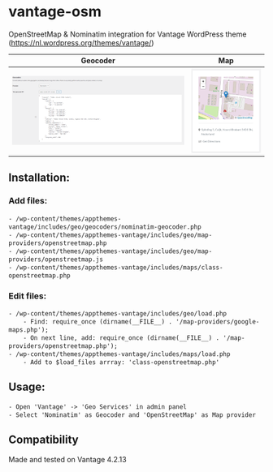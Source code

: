 # vantage-osm

OpenStreetMap & Nominatim integration for Vantage WordPress theme (https://nl.wordpress.org/themes/vantage/)

| Geocoder | Map    |
|----------|--------|
|![preview](./preview-geocoder.png) | ![preview](./preview-map.png) |

## Installation:

### Add files:
	- /wp-content/themes/appthemes-vantage/includes/geo/geocoders/nominatim-geocoder.php
	- /wp-content/themes/appthemes-vantage/includes/geo/map-providers/openstreetmap.php
	- /wp-content/themes/appthemes-vantage/includes/geo/map-providers/openstreetmap.js
	- /wp-content/themes/appthemes-vantage/includes/maps/class-openstreetmap.php
		
### Edit files:
	- /wp-content/themes/appthemes-vantage/includes/geo/load.php
		- Find: require_once (dirname(__FILE__) . '/map-providers/google-maps.php');
		- On next line, add: require_once (dirname(__FILE__) . '/map-providers/openstreetmap.php');
	- /wp-content/themes/appthemes-vantage/includes/maps/load.php
		- Add to $load_files arrray: 'class-openstreetmap.php'
		
## Usage:
	- Open 'Vantage' -> 'Geo Services' in admin panel
	- Select 'Nominatim' as Geocoder and 'OpenStreetMap' as Map provider

## Compatibility
Made and tested on Vantage 4.2.13